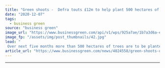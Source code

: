 ```yaml
---
title: "Green shoots -  Defra touts £12m to help plant 500 hectares of trees"
date: "2020-12-07"
tags: 
  - business green
source: "business green"
image_url: "https://www.businessgreen.com/api/v1/wps/925a7ae/1b7a3d6a-e394-4068-8390-b2780fa9afb8/6/trees-185x114.jpg"
image_fp: "/assets/img/post_thumbnails/42.jpg"
lead: "
 Over next five months more than 500 hectares of trees are to be planted in 10 community forests across England, the government has announced ..."
article_url: "https://www.businessgreen.com/news/4024558/green-shoots-defra-touts-gbp12m-help-plant-500-hectares-trees"
---
```


---
